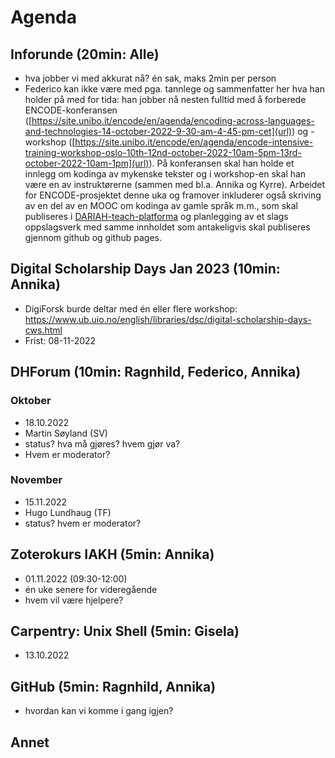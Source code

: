 # Agenda

## Inforunde (20min: Alle)

- hva jobber vi med akkurat nå? én sak, maks 2min per person
- Federico kan ikke være med pga. tannlege og sammenfatter her hva han holder på med for tida: han jobber nå nesten fulltid med å forberede ENCODE-konferansen ([https://site.unibo.it/encode/en/agenda/encoding-across-languages-and-technologies-14-october-2022-9-30-am-4-45-pm-cet](url)) og -workshop ([https://site.unibo.it/encode/en/agenda/encode-intensive-training-workshop-oslo-10th-12nd-october-2022-10am-5pm-13rd-october-2022-10am-1pm](url)). På konferansen skal han holde et innlegg om kodinga av mykenske tekster og i workshop-en skal han være en av instruktørerne (sammen med bl.a. Annika og Kyrre). Arbeidet for ENCODE-prosjektet denne uka og framover inkluderer også skriving av en del av en MOOC om kodinga av gamle språk m.m., som skal publiseres i [DARIAH-teach-platforma]([url](https://teach.dariah.eu/)) og planlegging av et slags oppslagsverk med samme innholdet som antakeligvis skal publiseres gjennom github og github pages.

## Digital Scholarship Days Jan 2023 (10min: Annika)

- DigiForsk burde deltar med én eller flere workshop: https://www.ub.uio.no/english/libraries/dsc/digital-scholarship-days-cws.html
- Frist: 08-11-2022

## DHForum (10min: Ragnhild, Federico, Annika)

### Oktober

- 18.10.2022
- Martin Søyland (SV)
- status? hva må gjøres? hvem gjør va?
- Hvem er moderator?

### November

- 15.11.2022
- Hugo Lundhaug (TF)
- status? hvem er moderator?

## Zoterokurs IAKH (5min: Annika)

- 01.11.2022 (09:30-12:00)
- én uke senere for videregående
- hvem vil være hjelpere?

## Carpentry: Unix Shell (5min: Gisela)

- 13.10.2022

## GitHub (5min: Ragnhild, Annika)

- hvordan kan vi komme i gang igjen?

## Annet
